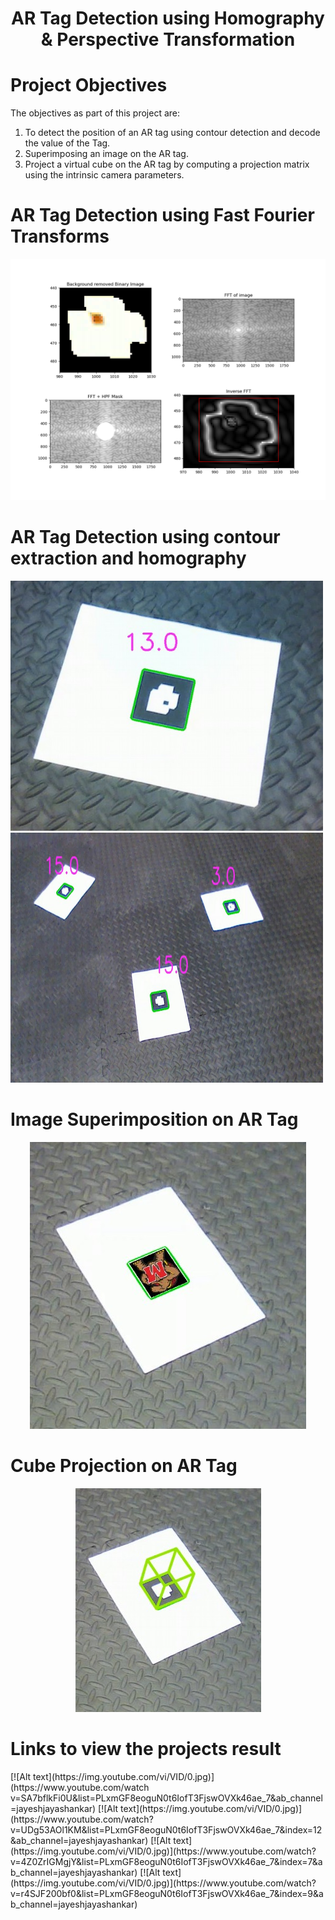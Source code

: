 <div align="center">
<h1>AR Tag Detection using Homography & Perspective Transformation</h1>
</div>

<h1>Project Objectives</h1>
The objectives as part of this project are:
<ol>
<li>To detect the position of an AR tag using contour detection and decode the value of the Tag.</li>
<li>Superimposing an image on the AR tag.</li>
<li>Project a virtual cube on the AR tag by computing a projection matrix using the intrinsic camera parameters.</li>
</ol>
  
<h1>AR Tag Detection using Fast Fourier Transforms</h1>
<p float="left">
<img src="https://github.com/jayesh68/April-Tag-Detection-homography/blob/main/FFT.png"/>
</p>
  

<h1>AR Tag Detection using contour extraction and homography</h1>
<p float="left">
<img src="https://github.com/jayesh68/April-Tag-Detection-homography/blob/main/Decode2.png" width="500" height="400" />
<img src="https://github.com/jayesh68/April-Tag-Detection-homography/blob/main/Decode3.png" width="500" height="400"/>
</p>

<h1>Image Superimposition on AR Tag</h1>
<p align="center">
<img src="https://github.com/jayesh68/April-Tag-Detection-homography/blob/main/Image_Superimpose.png"/>
</p>

<h1>Cube Projection on AR Tag</h1>
<p align="center">
<img src="https://github.com/jayesh68/April-Tag-Detection-homography/blob/main/cube_projection.png"/>
</p>

<h1>Links to view the projects result</h1>
[![Alt text](https://img.youtube.com/vi/VID/0.jpg)](https://www.youtube.com/watch v=SA7bflkFi0U&list=PLxmGF8eoguN0t6IofT3FjswOVXk46ae_7&ab_channel=jayeshjayashankar)
[![Alt text](https://img.youtube.com/vi/VID/0.jpg)](https://www.youtube.com/watch?v=UDg53AOl1KM&list=PLxmGF8eoguN0t6IofT3FjswOVXk46ae_7&index=12&ab_channel=jayeshjayashankar)
[![Alt text](https://img.youtube.com/vi/VID/0.jpg)](https://www.youtube.com/watch?v=4Z0ZrIGMgjY&list=PLxmGF8eoguN0t6IofT3FjswOVXk46ae_7&index=7&ab_channel=jayeshjayashankar)
[![Alt text](https://img.youtube.com/vi/VID/0.jpg)](https://www.youtube.com/watch?v=r4SJF200bf0&list=PLxmGF8eoguN0t6IofT3FjswOVXk46ae_7&index=9&ab_channel=jayeshjayashankar)
